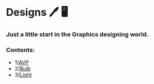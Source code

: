 # Designs :pen: :desktop_computer:

### Just a little start in the Graphics designing world.

### Contents:
   * 1][AVP](https://github.com/aadarsh1202/Designs/tree/main/Designs/AVP/)
   * 2][Bulb](https://github.com/aadarsh1202/Designs/tree/main/Designs/Bulb)
   * 3][Light](https://github.com/aadarsh1202/Designs/tree/main/Designs/Light)